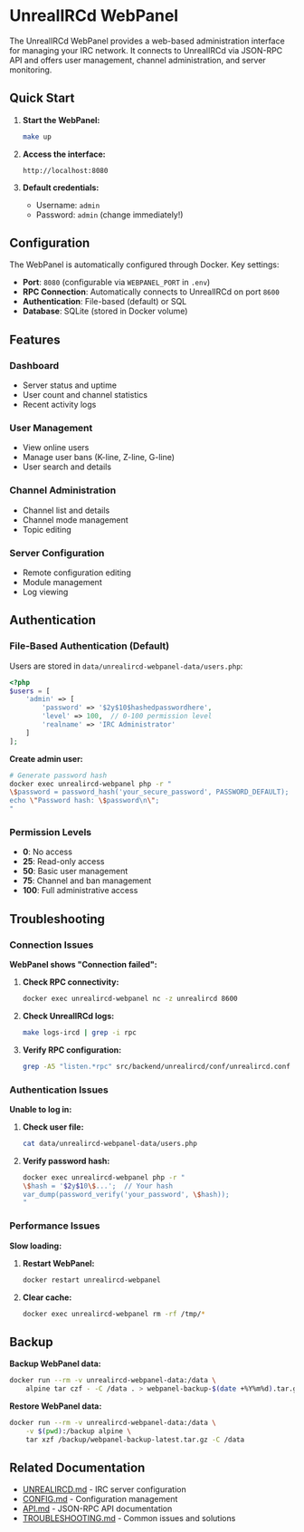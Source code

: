 # UnrealIRCd WebPanel

The UnrealIRCd WebPanel provides a web-based administration interface for managing your IRC network. It connects to UnrealIRCd via JSON-RPC API and offers user management, channel administration, and server monitoring.

## Quick Start

1. **Start the WebPanel:**
   ```bash
   make up
   ```

2. **Access the interface:**
   ```
   http://localhost:8080
   ```

3. **Default credentials:**
   - Username: `admin`
   - Password: `admin` (change immediately!)

## Configuration

The WebPanel is automatically configured through Docker. Key settings:

- **Port**: `8080` (configurable via `WEBPANEL_PORT` in `.env`)
- **RPC Connection**: Automatically connects to UnrealIRCd on port `8600`
- **Authentication**: File-based (default) or SQL
- **Database**: SQLite (stored in Docker volume)

## Features

### Dashboard
- Server status and uptime
- User count and channel statistics
- Recent activity logs

### User Management
- View online users
- Manage user bans (K-line, Z-line, G-line)
- User search and details

### Channel Administration
- Channel list and details
- Channel mode management
- Topic editing

### Server Configuration
- Remote configuration editing
- Module management
- Log viewing

## Authentication

### File-Based Authentication (Default)

Users are stored in `data/unrealircd-webpanel-data/users.php`:

```php
<?php
$users = [
    'admin' => [
        'password' => '$2y$10$hashedpasswordhere',
        'level' => 100,  // 0-100 permission level
        'realname' => 'IRC Administrator'
    ]
];
```

**Create admin user:**
```bash
# Generate password hash
docker exec unrealircd-webpanel php -r "
\$password = password_hash('your_secure_password', PASSWORD_DEFAULT);
echo \"Password hash: \$password\n\";
"
```

### Permission Levels
- **0**: No access
- **25**: Read-only access
- **50**: Basic user management
- **75**: Channel and ban management
- **100**: Full administrative access

## Troubleshooting

### Connection Issues

**WebPanel shows "Connection failed":**

1. **Check RPC connectivity:**
   ```bash
   docker exec unrealircd-webpanel nc -z unrealircd 8600
   ```

2. **Check UnrealIRCd logs:**
   ```bash
   make logs-ircd | grep -i rpc
   ```

3. **Verify RPC configuration:**
   ```bash
   grep -A5 "listen.*rpc" src/backend/unrealircd/conf/unrealircd.conf
   ```

### Authentication Issues

**Unable to log in:**

1. **Check user file:**
   ```bash
   cat data/unrealircd-webpanel-data/users.php
   ```

2. **Verify password hash:**
   ```bash
   docker exec unrealircd-webpanel php -r "
   \$hash = '$2y$10\$...';  // Your hash
   var_dump(password_verify('your_password', \$hash));
   "
   ```

### Performance Issues

**Slow loading:**

1. **Restart WebPanel:**
   ```bash
   docker restart unrealircd-webpanel
   ```

2. **Clear cache:**
   ```bash
   docker exec unrealircd-webpanel rm -rf /tmp/*
   ```

## Backup

**Backup WebPanel data:**
```bash
docker run --rm -v unrealircd-webpanel-data:/data \
    alpine tar czf - -C /data . > webpanel-backup-$(date +%Y%m%d).tar.gz
```

**Restore WebPanel data:**
```bash
docker run --rm -v unrealircd-webpanel-data:/data \
    -v $(pwd):/backup alpine \
    tar xzf /backup/webpanel-backup-latest.tar.gz -C /data
```

## Related Documentation

- [UNREALIRCD.md](UNREALIRCD.md) - IRC server configuration
- [CONFIG.md](CONFIG.md) - Configuration management
- [API.md](API.md) - JSON-RPC API documentation
- [TROUBLESHOOTING.md](TROUBLESHOOTING.md) - Common issues and solutions